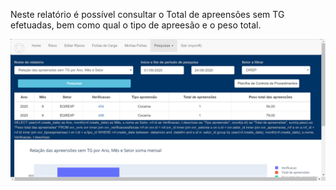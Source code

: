 Neste relatório é possível consultar o Total de apreensões sem 
TG efetuadas, bem como qual o tipo de apreesão e o peso total.

![Relatorio Gerencial](../../images/RLg1.png)